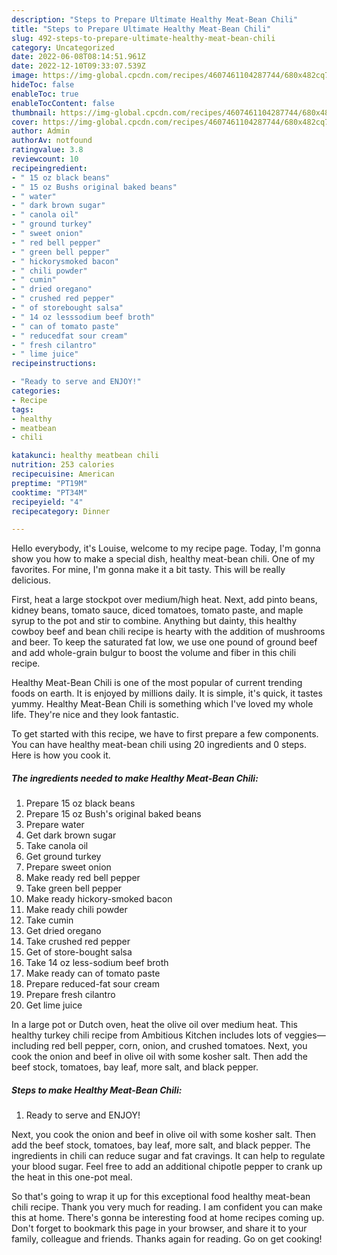 ```yaml
---
description: "Steps to Prepare Ultimate Healthy Meat-Bean Chili"
title: "Steps to Prepare Ultimate Healthy Meat-Bean Chili"
slug: 492-steps-to-prepare-ultimate-healthy-meat-bean-chili
category: Uncategorized
date: 2022-06-08T08:14:51.961Z
date: 2022-12-10T09:33:07.539Z
image: https://img-global.cpcdn.com/recipes/4607461104287744/680x482cq70/healthy-meat-bean-chili-recipe-main-photo.jpg
hideToc: false
enableToc: true
enableTocContent: false
thumbnail: https://img-global.cpcdn.com/recipes/4607461104287744/680x482cq70/healthy-meat-bean-chili-recipe-main-photo.jpg
cover: https://img-global.cpcdn.com/recipes/4607461104287744/680x482cq70/healthy-meat-bean-chili-recipe-main-photo.jpg
author: Admin
authorAv: notfound
ratingvalue: 3.8
reviewcount: 10
recipeingredient:
- " 15 oz black beans"
- " 15 oz Bushs original baked beans"
- " water"
- " dark brown sugar"
- " canola oil"
- " ground turkey"
- " sweet onion"
- " red bell pepper"
- " green bell pepper"
- " hickorysmoked bacon"
- " chili powder"
- " cumin"
- " dried oregano"
- " crushed red pepper"
- " of storebought salsa"
- " 14 oz lesssodium beef broth"
- " can of tomato paste"
- " reducedfat sour cream"
- " fresh cilantro"
- " lime juice"
recipeinstructions:

- "Ready to serve and ENJOY!"
categories:
- Recipe
tags:
- healthy
- meatbean
- chili

katakunci: healthy meatbean chili 
nutrition: 253 calories
recipecuisine: American
preptime: "PT19M"
cooktime: "PT34M"
recipeyield: "4"
recipecategory: Dinner

---
```



Hello everybody, it's Louise, welcome to my recipe page. Today, I'm gonna show you how to make a special dish, healthy meat-bean chili. One of my favorites. For mine, I'm gonna make it a bit tasty. This will be really delicious.

First, heat a large stockpot over medium/high heat. Next, add pinto beans, kidney beans, tomato sauce, diced tomatoes, tomato paste, and maple syrup to the pot and stir to combine. Anything but dainty, this healthy cowboy beef and bean chili recipe is hearty with the addition of mushrooms and beer. To keep the saturated fat low, we use one pound of ground beef and add whole-grain bulgur to boost the volume and fiber in this chili recipe.

Healthy Meat-Bean Chili is one of the most popular of current trending foods on earth. It is enjoyed by millions daily. It is simple, it's quick, it tastes yummy. Healthy Meat-Bean Chili is something which I've loved my whole life. They're nice and they look fantastic.


To get started with this recipe, we have to first prepare a few components. You can have healthy meat-bean chili using 20 ingredients and 0 steps. Here is how you cook it.

<!--inarticleads1-->

##### The ingredients needed to make Healthy Meat-Bean Chili:

1. Prepare  15 oz black beans
1. Prepare  15 oz Bush&#39;s original baked beans
1. Prepare  water
1. Get  dark brown sugar
1. Take  canola oil
1. Get  ground turkey
1. Prepare  sweet onion
1. Make ready  red bell pepper
1. Take  green bell pepper
1. Make ready  hickory-smoked bacon
1. Make ready  chili powder
1. Take  cumin
1. Get  dried oregano
1. Take  crushed red pepper
1. Get  of store-bought salsa
1. Take  14 oz less-sodium beef broth
1. Make ready  can of tomato paste
1. Prepare  reduced-fat sour cream
1. Prepare  fresh cilantro
1. Get  lime juice


In a large pot or Dutch oven, heat the olive oil over medium heat. This healthy turkey chili recipe from Ambitious Kitchen includes lots of veggies—including red bell pepper, corn, onion, and crushed tomatoes. Next, you cook the onion and beef in olive oil with some kosher salt. Then add the beef stock, tomatoes, bay leaf, more salt, and black pepper. 

<!--inarticleads2-->

##### Steps to make Healthy Meat-Bean Chili:


1. Ready to serve and ENJOY!

Next, you cook the onion and beef in olive oil with some kosher salt. Then add the beef stock, tomatoes, bay leaf, more salt, and black pepper. The ingredients in chili can reduce sugar and fat cravings. It can help to regulate your blood sugar. Feel free to add an additional chipotle pepper to crank up the heat in this one-pot meal. 

So that's going to wrap it up for this exceptional food healthy meat-bean chili recipe. Thank you very much for reading. I am confident you can make this at home. There's gonna be interesting food at home recipes coming up. Don't forget to bookmark this page in your browser, and share it to your family, colleague and friends. Thanks again for reading. Go on get cooking!
